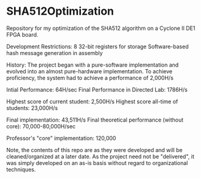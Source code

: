 # SHA512Optimization
Repository for my optimization of the SHA512 algorithm on a Cyclone II DE1 FPGA board.

Development Restrictions:
8 32-bit registers for storage
Software-based hash message generation in assembly

History: The project began with a pure-software implementation and evolved into an almost pure-hardware implementation. To achieve proficiency, the system had to achieve a performance of 2,000H/s 

Intial Performance: 64H/sec
Final Performance in Directed Lab: 1786H/s

Highest score of current student: 2,500H/s
Highest score all-time of students: 23,000H/s

Final implementation: 43,511H/s
Final theoretical performance (without core): 70,000-80,000H/sec

Professor's "core" implementation: 120,000

Note, the contents of this repo are as they were developed and will be cleaned/organized at a later date. As the project need not be "delivered", it was simply developed on an as-is basis without regard to organizational techniques.
